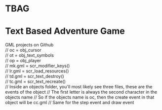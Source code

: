# TBAG
# <b>T</b>ext <b>B</b>ased <b>A</b>dventure <b>G</b>ame <br>
GML projects on Github <br>
// oc = obj_cursor <br>
// ot = obj_text_symbols <br>
// op = obj_player <br>
// mk.gml = scr_modifier_keys() <br>
// lr.gml = scr_load_resources() <br>
// td.gml = scr_text_destroy() <br>
// tc.gml = scr_text_recreate() <br>
// Inside an objects folder, you'll most likely see three files, these are the events of the object
// The first letter is always the second character in the objects name
// So if the objects name is oc, then the create event in that object will be cc.gml
// Same for the step event and draw event